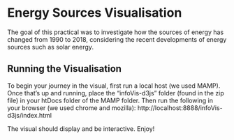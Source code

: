 # Energy Sources Visualisation

The goal of this practical was to investigate how the sources of energy has changed from 1990 to 2018, considering the recent developments of energy sources such as solar energy.

## Running the Visualisation

To begin your journey in the visual, first run a local host (we used MAMP). Once that’s up and running, place the “infoVis-d3js” folder (found in the zip file) in your htDocs folder of the MAMP folder. Then run the following in your browser (we used chrome and mozilla): http://localhost:8888/infoVis-d3js/index.html

The visual should display and be interactive. Enjoy!
